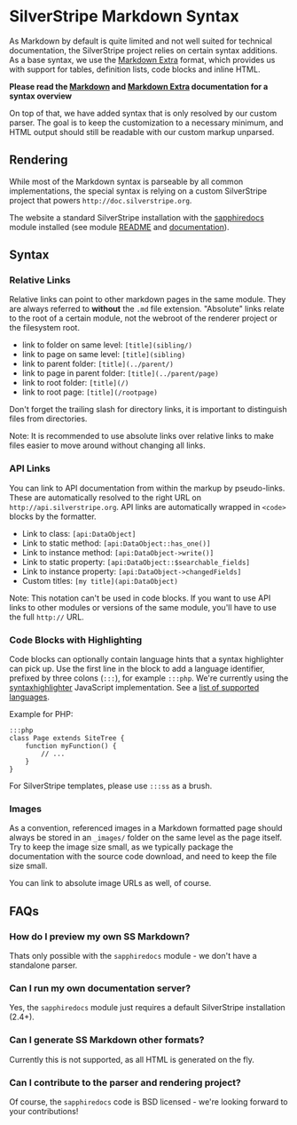 # SilverStripe Markdown Syntax

As Markdown by default is quite limited and not well suited for technical documentation,
the SilverStripe project relies on certain syntax additions. As a base syntax, we use
the [Markdown Extra](http://michelf.com/projects/php-markdown/extra/) format, which provides us
with support for tables, definition lists, code blocks and inline HTML. 

**Please read the [Markdown](http://daringfireball.net/projects/markdown/syntax) and 
[Markdown Extra](http://michelf.com/projects/php-markdown/extra/) documentation for a syntax overview**

On top of that, we have added syntax that is only resolved by our custom parser.
The goal is to keep the customization to a necessary minimum, 
and HTML output should still be readable with our custom markup unparsed.

## Rendering

While most of the Markdown syntax is parseable by all common implementations,
the special syntax is relying on a custom SilverStripe project that powers `http://doc.silverstripe.org`.

The website a standard SilverStripe installation with the [sapphiredocs](http://open.silverstripe.org/browser/modules/sapphiredocs/trunk)
module installed (see module [README](http://open.silverstripe.org/browser/modules/sapphiredocs/trunk/README.md) and
[documentation](http://open.silverstripe.org/browser/modules/sapphiredocs/trunk/docs/en)).

## Syntax

### Relative Links

Relative links can point to other markdown pages in the same module.
They are always referred to **without** the `.md` file extension.
"Absolute" links relate to the root of a certain module,
not the webroot of the renderer project or the filesystem root.

* link to folder on same level: `[title](sibling/)`
* link to page on same level: `[title](sibling)`
* link to parent folder: `[title](../parent/)`
* link to page in parent folder: `[title](../parent/page)`
* link to root folder: `[title](/)`
* link to root page: `[title](/rootpage)`

Don't forget the trailing slash for directory links,
it is important to distinguish files from directories.

Note: It is recommended to use absolute links over relative links
to make files easier to move around without changing all links.

### API Links

You can link to API documentation from within the markup by pseudo-links.
These are automatically resolved to the right URL on `http://api.silverstripe.org`.
API links are automatically wrapped in `<code>` blocks by the formatter.

 * Link to class: `[api:DataObject]`
 * Link to static method: `[api:DataObject::has_one()]`
 * Link to instance method: `[api:DataObject->write()]`
 * Link to static property: `[api:DataObject::$searchable_fields]`
 * Link to instance property: `[api:DataObject->changedFields]`
 * Custom titles: `[my title](api:DataObject)`

Note: This notation can't be used in code blocks.
If you want to use API links to other modules or versions of the same module,
you'll have to use the full `http://` URL.

### Code Blocks with Highlighting

Code blocks can optionally contain language hints that a syntax highlighter can
pick up. Use the first line in the block to add a language identifier, prefixed by three colons (`:::`), for example `:::php`.
We're currently using the [syntaxhighlighter](http://code.google.com/p/syntaxhighlighter/) JavaScript implementation.
See a [list of supported languages](http://code.google.com/p/syntaxhighlighter/wiki/Languages).

Example for PHP: 

	:::php
	class Page extends SiteTree {
		function myFunction() {
			// ...
		}
	}
		
For SilverStripe templates, please use `:::ss` as a brush.

### Images

As a convention, referenced images in a Markdown formatted page should always be stored
in an `_images/` folder on the same level as the page itself. Try to keep the image size
small, as we typically package the documentation with the source code download, and
need to keep the file size small. 

You can link to absolute image URLs as well, of course.

## FAQs

### How do I preview my own SS Markdown?

Thats only possible with the `sapphiredocs` module - we don't have a standalone parser.

### Can I run my own documentation server?

Yes, the `sapphiredocs` module just requires a default SilverStripe installation (2.4+).

### Can I generate SS Markdown other formats?

Currently this is not supported, as all HTML is generated on the fly.

### Can I contribute to the parser and rendering project?

Of course, the `sapphiredocs` code is BSD licensed - we're looking forward to your contributions!